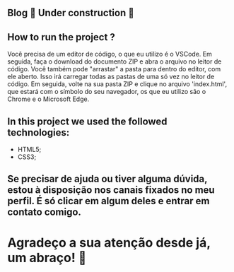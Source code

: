 ## Blog 🚧 Under construction 🚧

## How to run the project ?

Você precisa de um editor de código, o que eu utilizo é o VSCode. 
Em seguida, faça o download do documento ZIP e abra o arquivo no leitor de código.
Você também pode "arrastar" a pasta para dentro do editor, com ele aberto. Isso irá carregar todas as pastas de uma só vez no leitor de código. 
Em seguida, volte na sua pasta ZIP e clique no arquivo 'index.html', que estará com o símbolo do seu navegador, os que eu utilizo são o Chrome e o Microsoft Edge.

## In this project we used the followed technologies:
- HTML5;
- CSS3;

## Se precisar de ajuda ou tiver alguma dúvida, estou à disposição nos canais fixados no meu perfil. É só clicar em algum deles e entrar em contato comigo. 

# Agradeço a sua atenção desde já, um abraço! 🤗
